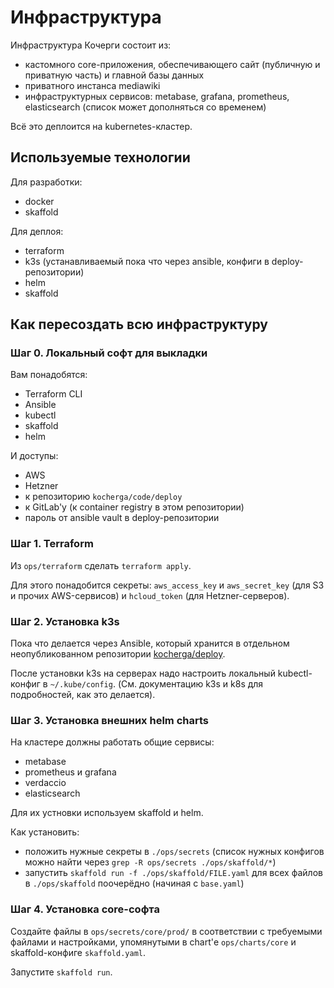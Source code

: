 # Инфраструктура

Инфраструктура Кочерги состоит из:

- кастомного core-приложения, обеспечивающего сайт (публичную и приватную часть) и главной базы данных
- приватного инстанса mediawiki
- инфраструктурных сервисов: metabase, grafana, prometheus, elasticsearch (список может дополняться со временем)

Всё это деплоится на kubernetes-кластер.

## Используемые технологии

Для разработки:

- docker
- skaffold

Для деплоя:

- terraform
- k3s (устанавливаемый пока что через ansible, конфиги в deploy-репозитории)
- helm
- skaffold

## Как пересоздать всю инфраструктуру

### Шаг 0. Локальный софт для выкладки

Вам понадобятся:

- Terraform CLI
- Ansible
- kubectl
- skaffold
- helm

И доступы:

- AWS
- Hetzner
- к репозиторию `kocherga/code/deploy`
- к GitLab'у (к container registry в этом репозитории)
- пароль от ansible vault в deploy-репозитории

### Шаг 1. Terraform

Из `ops/terraform` сделать `terraform apply`.

Для этого понадобится секреты: `aws_access_key` и `aws_secret_key` (для S3 и прочих AWS-сервисов) и `hcloud_token` (для Hetzner-серверов).

### Шаг 2. Установка k3s

Пока что делается через Ansible, который хранится в отдельном неопубликованном репозитории [kocherga/deploy](https://gitlab.com/kocherga/code/deploy).

После установки k3s на серверах надо настроить локальный kubectl-конфиг в `~/.kube/config`. (См. документацию k3s и k8s для подробностей, как это делается).

### Шаг 3. Установка внешних helm charts

На кластере должны работать общие сервисы:

- metabase
- prometheus и grafana
- verdaccio
- elasticsearch

Для их устновки используем skaffold и helm.

Как установить:

- положить нужные секреты в `./ops/secrets` (список нужных конфигов можно найти через `grep -R ops/secrets ./ops/skaffold/*`)
- запустить `skaffold run -f ./ops/skaffold/FILE.yaml` для всех файлов в `./ops/skaffold` поочерёдно (начиная с `base.yaml`)

### Шаг 4. Установка core-софта

Создайте файлы в `ops/secrets/core/prod/` в соответствии с требуемыми файлами и настройками, упомянутыми в chart'е `ops/charts/core` и skaffold-конфиге `skaffold.yaml`.

Запустите `skaffold run`.

